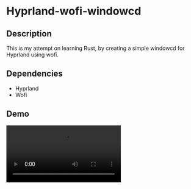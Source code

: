 Hyprland-wofi-windowcd
===

## Description

This is my attempt on learning Rust, by creating a simple windowcd for Hyprland using wofi.

## Dependencies
- Hyprland
- Wofi

## Demo
![](https://github.com/alexforsale/hyprland-wofi-windowcd/raw/refs/heads/main/doc/assets/recording.mp4)
